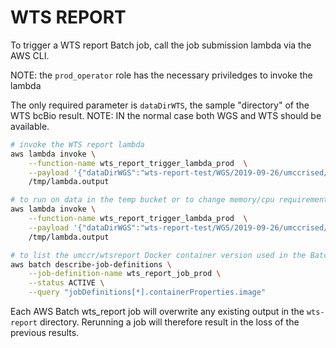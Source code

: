# WTS REPORT

To trigger a WTS report Batch job, call the job submission lambda via the AWS CLI.

NOTE: the `prod_operator` role has the necessary priviledges to invoke the lambda

The only required parameter is `dataDirWTS`, the sample "directory" of the WTS bcBio result.
NOTE: IN the normal case both WGS and WTS should be available.
```bash
# invoke the WTS report lambda
aws lambda invoke \
    --function-name wts_report_trigger_lambda_prod  \
    --payload '{"dataDirWGS":"wts-report-test/WGS/2019-09-26/umccrised/SAMPLE123", "dataDirWTS":"wts-report-test/WTS/2019-09-26/final/SAMPLE123"}'
    /tmp/lambda.output

# to run on data in the temp bucket or to change memory/cpu requirements
aws lambda invoke \
    --function-name wts_report_trigger_lambda_prod  \
    --payload '{"dataDirWGS":"wts-report-test/WGS/2019-09-26/umccrised/SAMPLE123", "dataDirWTS":"wts-report-test/WTS/2019-09-26/final/SAMPLE123", "dataBucket":"umccr-temp", "memory":"32000", "vcpus":"8", "refDataset":"PANCAN"}'
    /tmp/lambda.output

# to list the umccr/wtsreport Docker container version used in the Batch job
aws batch describe-job-definitions \
    --job-definition-name wts_report_job_prod \
    --status ACTIVE \
    --query "jobDefinitions[*].containerProperties.image"
```

Each AWS Batch wts_report job will overwrite any existing output in the `wts-report` directory. Rerunning a job will therefore result in the loss of the previous results.
